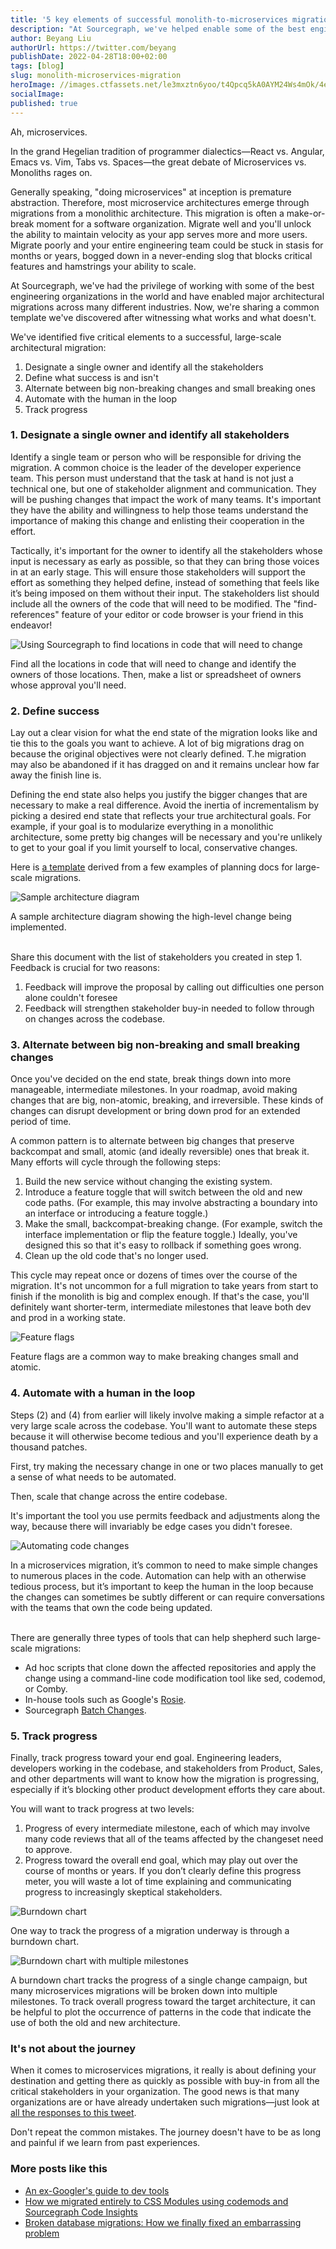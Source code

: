 ```yaml
---
title: '5 key elements of successful monolith-to-microservices migrations'
description: "At Sourcegraph, we've helped enable some of the best engineering organizations in the world to perform major architectural migrations. In this post, we present five lessons, five elements of a successful monolith to microservices migration."
author: Beyang Liu
authorUrl: https://twitter.com/beyang
publishDate: 2022-04-28T18:00+02:00
tags: [blog]
slug: monolith-microservices-migration
heroImage: //images.ctfassets.net/le3mxztn6yoo/t4Qpcq5kA0AYM24Ws4mOk/4edf5502a936bbec90c262fa00355aed/sourcegraph-mark.png
socialImage:
published: true
---
```


Ah, microservices.

In the grand Hegelian tradition of programmer dialectics—React vs. Angular, Emacs vs. Vim, Tabs vs. Spaces—the great debate of Microservices vs. Monoliths rages on.

Generally speaking, "doing microservices" at inception is premature abstraction. Therefore, most microservice architectures emerge through migrations from a monolithic architecture. This migration is often a make-or-break moment for a software organization. Migrate well and you'll unlock the ability to maintain velocity as your app serves more and more users. Migrate poorly and your entire engineering team could be stuck in stasis for months or years, bogged down in a never-ending slog that blocks critical features and hamstrings your ability to scale.

At Sourcegraph, we've had the privilege of working with some of the best engineering organizations in the world and have enabled major architectural migrations across many different industries. Now, we're sharing a common template we've discovered after witnessing what works and what doesn't.

We've identified five critical elements to a successful, large-scale architectural migration:

1. Designate a single owner and identify all the stakeholders
2. Define what success is and isn't
3. Alternate between big non-breaking changes and small breaking ones
4. Automate with the human in the loop
5. Track progress

### 1. Designate a single owner and identify all stakeholders

Identify a single team or person who will be responsible for driving the migration. A common choice is the leader of the developer experience team. This person must understand that the task at hand is not just a technical one, but one of stakeholder alignment and communication. They will be pushing changes that impact the work of many teams. It's important they have the ability and willingness to help those teams understand the importance of making this change and enlisting their cooperation in the effort.

Tactically, it's important for the owner to identify all the stakeholders whose input is necessary as early as possible, so that they can bring those voices in at an early stage. This will ensure those stakeholders will support the effort as something they helped define, instead of something that feels like it’s being imposed on them without their input. The stakeholders list should include all the owners of the code that will need to be modified. The "find-references" feature of your editor or code browser is your friend in this endeavor!

![Using Sourcegraph to find locations in code that will need to change](https://storage.googleapis.com/sourcegraph-assets/blog/monolith-microservices/image6.gif)

<figcaption>Find all the locations in code that will need to change and identify the owners of those locations. Then, make a list or spreadsheet of owners whose approval you'll need.</figcaption>

### 2. Define success

Lay out a clear vision for what the end state of the migration looks like and tie this to the goals you want to achieve. A lot of big migrations drag on because the original objectives were not clearly defined. T.he migration may also be abandoned if it has dragged on and it remains unclear how far away the finish line is.

Defining the end state also helps you justify the bigger changes that are necessary to make a real difference. Avoid the inertia of incrementalism by picking a desired end state that reflects your true architectural goals. For example, if your goal is to modularize everything in a monolithic architecture, some pretty big changes will be necessary and you're unlikely to get to your goal if you limit yourself to local, conservative changes.

Here is [a template](https://docs.google.com/document/d/1TbsQC7fFVdMKjkfNegU7OwUUglfB8j-jOeoN6ULAgE0/edit#) derived from a few examples of planning docs for large-scale migrations.

![Sample architecture diagram](https://storage.googleapis.com/sourcegraph-assets/blog/monolith-microservices/image5.png)
<figcaption>A sample architecture diagram showing the high-level change being implemented.</figcaption>
<br>

Share this document with the list of stakeholders you created in step 1. Feedback is crucial for two reasons:

1. Feedback will improve the proposal by calling out difficulties one person alone couldn't foresee
2. Feedback will strengthen stakeholder buy-in needed to follow through on changes across the codebase.

### 3. Alternate between big non-breaking and small breaking changes

Once you've decided on the end state, break things down into more manageable, intermediate milestones. In your roadmap, avoid making changes that are big, non-atomic, breaking, and irreversible. These kinds of changes can disrupt development or bring down prod for an extended period of time.

A common pattern is to alternate between big changes that preserve backcompat and small, atomic (and ideally reversible) ones that break it. Many efforts will cycle through the following steps:

1. Build the new service without changing the existing system.
2. Introduce a feature toggle that will switch between the old and new code paths. (For example, this may involve abstracting a boundary into an interface or introducing a feature toggle.)
3. Make the small, backcompat-breaking change. (For example, switch the interface implementation or flip the feature toggle.) Ideally, you've designed this so that it's easy to rollback if something goes wrong.
4. Clean up the old code that's no longer used.

This cycle may repeat once or dozens of times over the course of the migration. It's not uncommon for a full migration to take years from start to finish if the monolith is big and complex enough. If that's the case, you'll definitely want shorter-term, intermediate milestones that leave both dev and prod in a working state.

![Feature flags](https://storage.googleapis.com/sourcegraph-assets/blog/monolith-microservices/image1.png)

<figcaption>Feature flags are a common way to make breaking changes small and atomic.</figcaption>

### 4. Automate with a human in the loop

Steps (2) and (4) from earlier will likely involve making a simple refactor at a very large scale across the codebase. You'll want to automate these steps because it will otherwise become tedious and you'll experience death by a thousand patches.

First, try making the necessary change in one or two places manually to get a sense of what needs to be automated.

Then, scale that change across the entire codebase.

It's important the tool you use permits feedback and adjustments along the way, because there will invariably be edge cases you didn't foresee.

![Automating code changes](https://storage.googleapis.com/sourcegraph-assets/blog/monolith-microservices/image4.gif)

<figcaption>In a microservices migration, it’s common to need to make simple changes to numerous places in the code. Automation can help with an otherwise tedious process, but it’s important to keep the human in the loop because the changes can sometimes be subtly different or can require conversations with the teams that own the code being updated.</figcaption>
<br>

There are generally three types of tools that can help shepherd such large-scale migrations:

- Ad hoc scripts that clone down the affected repositories and apply the change using a command-line code modification tool like sed, codemod, or Comby.
- In-house tools such as Google's [Rosie](https://cacm.acm.org/magazines/2016/7/204032-why-google-stores-billions-of-lines-of-code-in-a-single-repository/fulltext).
- Sourcegraph [Batch Changes](https://sourcegraph.com/batch-changes).

### 5. Track progress

Finally, track progress toward your end goal. Engineering leaders, developers working in the codebase, and stakeholders from Product, Sales, and other departments will want to know how the migration is progressing, especially if it’s blocking other product development efforts they care about.

You will want to track progress at two levels:

1. Progress of every intermediate milestone, each of which may involve many code reviews that all of the teams affected by the changeset need to approve.
2. Progress toward the overall end goal, which may play out over the course of months or years. If you don’t clearly define this progress meter, you will waste a lot of time explaining and communicating progress to increasingly skeptical stakeholders.

![Burndown chart](https://storage.googleapis.com/sourcegraph-assets/blog/monolith-microservices/image3.gif)

<figcaption>One way to track the progress of a migration underway is through a burndown chart.</figcaption>

![Burndown chart with multiple milestones](https://storage.googleapis.com/sourcegraph-assets/blog/monolith-microservices/image2.gif)

<figcaption>A burndown chart tracks the progress of a single change campaign, but many microservices migrations will be broken down into multiple milestones. To track overall progress toward the target architecture, it can be helpful to plot the occurrence of patterns in the code that indicate the use of both the old and new architecture.</figcaption>

### It's not about the journey

When it comes to microservices migrations, it really is about defining your destination and getting there as quickly as possible with buy-in from all the critical stakeholders in your organization. The good news is that many organizations are or have already undertaken such migrations—just look at [all the responses to this tweet](https://twitter.com/beyang/status/1517569661650362368).

Don't repeat the common mistakes. The journey doesn't have to be as long and painful if we learn from past experiences.

### More posts like this

- [An ex-Googler's guide to dev tools](https://about.sourcegraph.com/blog/ex-googler-guide-dev-tools/)
- [How we migrated entirely to CSS Modules using codemods and Sourcegraph Code Insights](https://about.sourcegraph.com/blog/migrating-to-css-modules-with-codemods-and-code-insights/)
- [Broken database migrations: How we finally fixed an embarrassing problem](https://about.sourcegraph.com/blog/introducing-migrator-service/)
